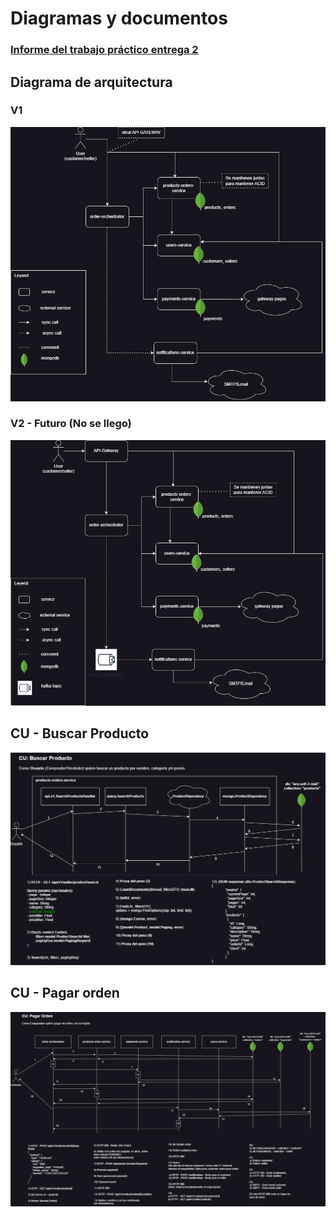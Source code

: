 # Diagramas y documentos


### [Informe del trabajo práctico entrega 2](https://github.com/unq-arq2-ecommerce-team/documentation/blob/main/docs/informe_entrega2.pdf)

## Diagrama de arquitectura

### V1
![Diagrama de arquitectura v1](https://github.com/unq-arq2-ecommerce-team/documentation/blob/main/docs/diagrama_arquitectura_v1.png)


### V2 - Futuro (No se llego)
![(Futuro) Diagrama de arquitectura v2](https://github.com/unq-arq2-ecommerce-team/documentation/blob/main/docs/diagrama_arquitectura_v2.png)


## CU - Buscar Producto

![diagrama_cu_buscar_productos](https://github.com/unq-arq2-ecommerce-team/documentation/blob/main/docs/diagrama_cu_buscar_productos.png)


## CU - Pagar orden

![diagrama_cu_pagar_orden](https://github.com/unq-arq2-ecommerce-team/documentation/blob/main/docs/diagrama_cu_pagar_orden.png)